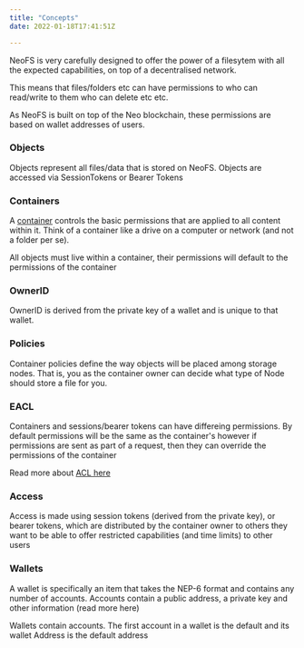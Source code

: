 ```yaml
---
title: "Concepts"
date: 2022-01-18T17:41:51Z

---
```


NeoFS is very carefully designed to offer the power of a filesytem with all the expected capabilities, on top of a decentralised network.

This means that files/folders etc can have permissions to who can read/write to them who can delete etc etc.

As NeoFS is built on top of the Neo blockchain, these permissions are based on wallet addresses of users.

### Objects

Objects represent all files/data that is stored on NeoFS. Objects are accessed via SessionTokens or Bearer Tokens

### Containers

A [container](/neo-docs/examples/containers) controls the basic permissions that are applied to all content within it. Think of a container like a drive on a computer or network (and not a folder per se).

All objects must live within a container, their permissions will default to the permissions of the container

### OwnerID

OwnerID is derived from the private key of a wallet and is unique to that wallet.
### Policies

Container policies define the way objects will be placed among storage nodes. That is, you as the container owner can decide what type of Node should store a file for you.

### EACL

Containers and sessions/bearer tokens can have differeing permissions. By default permissions will be the same as the container's however if permissions are sent as part of a request, then they can override the permissions of the container

Read more about [ACL here](https://github.com/nspcc-dev/neofs-spec/blob/master/01-arch/07-acl.md) 

### Access

Access is made using session tokens (derived from the private key), or bearer tokens, which are distributed by the container owner to others they want to be able to offer restricted capabilities (and time limits) to other users 

### Wallets

A wallet is specifically an item that takes the NEP-6 format and contains any number of accounts. Accounts contain a public address, a private key and other information (read more here)

Wallets contain accounts. The first account in a wallet is the default and its wallet Address is the default address
